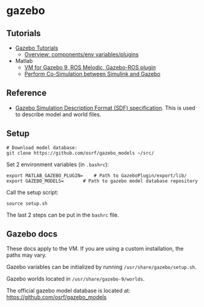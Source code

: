 # gazebo

## Tutorials

* [Gazebo Tutorials](http://gazebosim.org/tutorials)
  * [Overview: components/env variables/plugins](http://gazebosim.org/tutorials?tut=components&cat=get_started)
* Matlab
  * [VM for Gazebo 9, ROS Melodic, Gazebo-ROS plugin](https://www.mathworks.com/ros2_vm_install/v2)
  * [Perform Co-Simulation between Simulink and Gazebo](https://www.mathworks.com/help/robotics/examples/perform-co-simulation-between-simulink-and-gazebo.html)

## Reference

* [Gazebo Simulation Description Format (SDF) specification](http://sdformat.org). This is used to describe model and world files.


## Setup

```
# Download model database:
git clone https://github.com/osrf/gazebo_models ~/src/
```

Set 2 environment variables (in `.bashrc`):

```
export MATLAB_GAZEBO_PLUGIN= 	# Path to GazeboPlugin/export/lib/
export GAZEBO_MODELS=		# Path to gazebo model database repository
```

Call the setup script:

```
source setup.sh
```

The last 2 steps can be put in the `bashrc` file.


## Gazebo docs

These docs apply to the VM. If you are using a custom installation, the paths may vary.

Gazebo variables can be initialized by running `/usr/share/gazebo/setup.sh`.

Gazebo worlds located in `/usr/share/gazebo-9/worlds`.

The official gazebo model database is located at: https://github.com/osrf/gazebo_models
